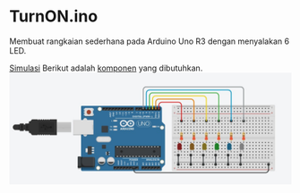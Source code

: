 # TurnON.ino
Membuat rangkaian sederhana pada Arduino Uno R3 dengan menyalakan 6 LED.

[Simulasi](https://www.tinkercad.com/things/e9bdLlC7P7e-basic-led-v1?sharecode=yS8nVPOOiQR4nX7Nx3PrUGA-vXN-IU0OGI5As3gvhWI)
Berikut adalah [komponen](/Basic%20LED/Components/V1.csv) yang dibutuhkan.
![](/Basic%20LED/TurnON.png)
